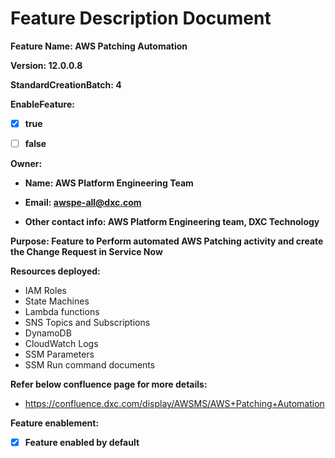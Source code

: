 # Feature Description Document

**Feature Name: AWS Patching Automation**

**Version: 12.0.0.8**

**StandardCreationBatch: 4**

**EnableFeature:**

- [X] **true**

- [ ] **false**

**Owner:**

- **Name: AWS Platform Engineering Team**

- **Email: awspe-all@dxc.com**

- **Other contact info: AWS Platform Engineering team, DXC Technology** 

**Purpose: Feature to Perform automated AWS Patching activity and create the Change Request in Service Now** 

**Resources deployed:**
- IAM Roles
- State Machines
- Lambda functions 
- SNS Topics and Subscriptions
- DynamoDB
- CloudWatch Logs
- SSM Parameters
- SSM Run command documents

**Refer below confluence page for more details:**
- https://confluence.dxc.com/display/AWSMS/AWS+Patching+Automation

**Feature enablement:**

- [X] **Feature enabled by default**



